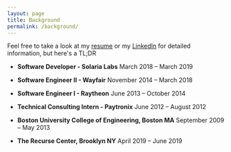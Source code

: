 ```yaml
---
layout: page
title: Background
permalink: /background/
---
```


Feel free to take a look at my [resume](https://docs.google.com/document/d/1UEBU-v_vXzHeQ-rf7eabIoLw4Qw-T_P5iqHWG32J0Xg/edit?usp=sharing) or my [LinkedIn](https://www.linkedin.com/in/ngozinwogwugwu/) for detailed information, but here's a TL;DR
- **Software Developer - Solaria Labs** March 2018 – March 2019
- **Software Engineer II - Wayfair** November 2014 – March 2018
- **Software Engineer I - Raytheon** June 2013 – October 2014
- **Technical Consulting Intern - Paytronix** June 2012 – August 2012


- **Boston University College of Engineering, Boston MA** September 2009 – May 2013
- **The Recurse Center, Brooklyn NY** April 2019 – June 2019

